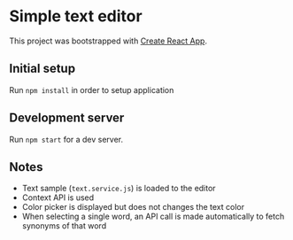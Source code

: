 # Simple text editor
This project was bootstrapped with [Create React App](https://github.com/facebookincubator/create-react-app).

## Initial setup
Run `npm install` in order to setup application

## Development server
Run `npm start` for a dev server.

## Notes
+ Text sample (`text.service.js`) is loaded to the editor
+ Context API is used
+ Color picker is displayed but does not changes the text color
+ When selecting a single word, an API call is made automatically to fetch synonyms of that word


